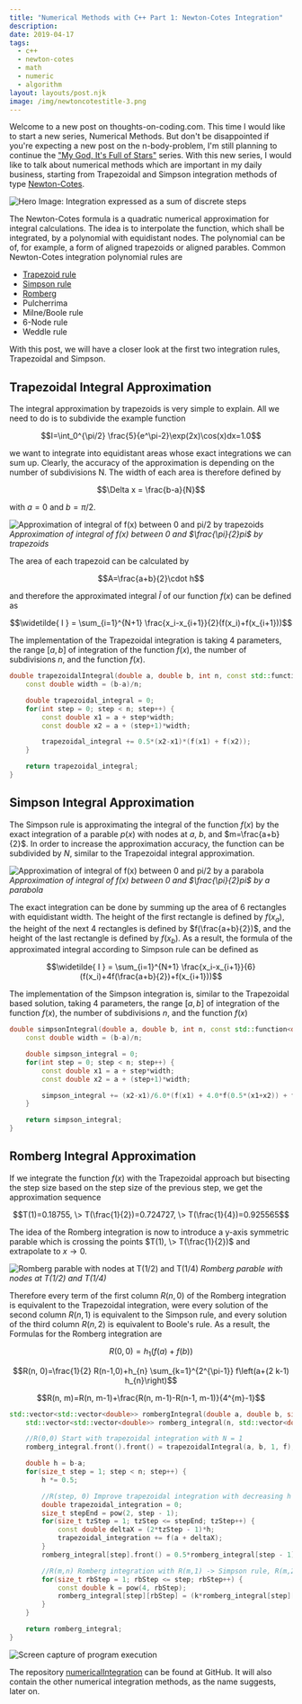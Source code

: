 ```yaml
---
title: "Numerical Methods with C++ Part 1: Newton-Cotes Integration"
description: 
date: 2019-04-17
tags:
  - c++
  - newton-cotes
  - math
  - numeric
  - algorithm
layout: layouts/post.njk
image: /img/newtoncotestitle-3.png
---
```


Welcome to a new post on thoughts-on-coding.com. This time I would like to start a new series, Numerical Methods. But don't be disappointed if you're expecting a new post on the n-body-problem, I'm still planning to continue the ["My God, It's Full of Stars"][1] series. With this new series, I would like to talk about numerical methods which are important in my daily business, starting from Trapezoidal and Simpson integration methods of type [Newton-Cotes][2].

![Hero Image: Integration expressed as a sum of discrete steps](/img/newtoncotestitle-3.png)

The Newton-Cotes formula is a quadratic numerical approximation for integral calculations. The idea is to interpolate the function, which shall be integrated, by a polynomial with equidistant nodes. The polynomial can be of, for example, a form of aligned trapezoids or aligned parables. Common Newton-Cotes integration polynomial rules are

- [Trapezoid rule][3]
- [Simpson rule][4]
- [Romberg][5]
- Pulcherrima
- Milne/Boole rule
- 6-Node rule
- Weddle rule

With this post, we will have a closer look at the first two integration rules, Trapezoidal and Simpson.

## Trapezoidal Integral Approximation

The integral approximation by trapezoids is very simple to explain. All we need to do is to subdivide the example function

$$I=\int_0^{\pi/2} \frac{5}{e^\pi-2}\exp(2x)\cos(x)dx=1.0$$

we want to integrate into equidistant areas whose exact integrations we can sum up. Clearly, the accuracy of the approximation is depending on the number of subdivisions N. The width of each area is therefore defined by

$$\Delta x = \frac{b-a}{N}$$

with $a=0$ and $b=\pi/2$.

![Approximation of integral of f(x) between 0 and pi/2 by trapezoids](/img/trapezoid-1.png)
*Approximation of integral of $f(x)$ between 0 and $\frac{\pi}{2}pi$ by trapezoids*

The area of each trapezoid can be calculated by

$$A=\frac{a+b}{2}\cdot h$$

and therefore the approximated integral $\widetilde{ I }$ of our function $f(x)$ can be defined as

$$\widetilde{ I } = \sum_{i=1}^{N+1} \frac{x_i-x_{i+1}}{2}(f(x_i)+f(x_{i+1}))$$

The implementation of the Trapezoidal integration is taking 4 parameters, the range $[a,b]$ of integration of the function $f(x)$, the number of subdivisions $n$, and the function $f(x)$.

```cpp
double trapezoidalIntegral(double a, double b, int n, const std::function<double (double)> &f) {
    const double width = (b-a)/n;

    double trapezoidal_integral = 0;
    for(int step = 0; step < n; step++) {
        const double x1 = a + step*width;
        const double x2 = a + (step+1)*width;

        trapezoidal_integral += 0.5*(x2-x1)*(f(x1) + f(x2));
    }

    return trapezoidal_integral;
}
```

## Simpson Integral Approximation

The Simpson rule is approximating the integral of the function $f(x)$ by the exact integration of a parable $p(x)$ with nodes at $a$, $b$, and $m=\frac{a+b}{2}$. In order to increase the approximation accuracy, the function can be subdivided by $N$, similar to the Trapezoidal integral approximation.

![Approximation of integral of f(x) between 0 and pi/2 by a parabola](/img/simpson.png)
*Approximation of integral of $f(x)$ between 0 and $\frac{\pi}{2}pi$ by a parabola*

The exact integration can be done by summing up the area of 6 rectangles with equidistant width. The height of the first rectangle is defined by $f(x_a)$, the height of the next 4 rectangles is defined by $f(\frac{a+b}{2})$, and the height of the last rectangle is defined by $f(x_b)$. As a result, the formula of the approximated integral according to Simpson rule can be defined as

$$\widetilde{ I } = \sum_{i=1}^{N+1} \frac{x_i-x_{i+1}}{6}(f(x_i)+4f(\frac{a+b}{2})+f(x_{i+1}))$$

The implementation of the Simpson integration is, similar to the Trapezoidal based solution, taking 4 parameters, the range $[a,b]$ of integration of the function $f(x)$, the number of subdivisions $n$, and the function $f(x)$

```cpp
double simpsonIntegral(double a, double b, int n, const std::function<double (double)> &f) {
    const double width = (b-a)/n;

    double simpson_integral = 0;
    for(int step = 0; step < n; step++) {
        const double x1 = a + step*width;
        const double x2 = a + (step+1)*width;

        simpson_integral += (x2-x1)/6.0*(f(x1) + 4.0*f(0.5*(x1+x2)) + f(x2));
    }

    return simpson_integral;
}
```
## Romberg Integral Approximation

If we integrate the function $f(x)$ with the Trapezoidal approach but bisecting the step size based on the step size of the previous step, we get the approximation sequence

$$T(1)=0.18755, \> T(\frac{1}{2})=0.724727, \> T(\frac{1}{4})=0.925565$$

The idea of the Romberg integration is now to introduce a y-axis symmetric parable which is crossing the points $T(1), \> T(\frac{1}{2})$ and extrapolate to $x \rightarrow 0$.

![Romberg parable with nodes at T(1/2) and T(1/4)](/img/romberg-1.png)
*Romberg parable with nodes at T(1/2) and T(1/4)*

Therefore every term of the first column $R(n,0)$ of the Romberg integration is equivalent to the Trapezoidal integration, were every solution of the second column $R(n,1)$ is equivalent to the Simpson rule, and every solution of the third column $R(n,2)$ is equivalent to Boole's rule. As a result, the Formulas for the Romberg integration are

$$R(0,0)=h_{1}(f(a)+f(b))$$

$$R(n, 0)=\frac{1}{2} R(n-1,0)+h_{n} \sum_{k=1}^{2^{\pi-1}} f\left(a+(2 k-1) h_{n}\right)$$

$$R(n, m)=R(n, m-1)+\frac{R(n, m-1)-R(n-1, m-1)}{4^{m}-1}$$

```cpp
std::vector<std::vector<double>> rombergIntegral(double a, double b, size_t n, const std::function<double (double)> &f) {
    std::vector<std::vector<double>> romberg_integral(n, std::vector<double>(n));

    //R(0,0) Start with trapezoidal integration with N = 1
    romberg_integral.front().front() = trapezoidalIntegral(a, b, 1, f);

    double h = b-a;
    for(size_t step = 1; step < n; step++) {
        h *= 0.5;

        //R(step, 0) Improve trapezoidal integration with decreasing h
        double trapezoidal_integration = 0;
        size_t stepEnd = pow(2, step - 1);
        for(size_t tzStep = 1; tzStep <= stepEnd; tzStep++) {
            const double deltaX = (2*tzStep - 1)*h;
            trapezoidal_integration += f(a + deltaX);
        }
        romberg_integral[step].front() = 0.5*romberg_integral[step - 1].front() + trapezoidal_integration*h;

        //R(m,n) Romberg integration with R(m,1) -> Simpson rule, R(m,2) -> Boole's rule
        for(size_t rbStep = 1; rbStep <= step; rbStep++) {
            const double k = pow(4, rbStep);
            romberg_integral[step][rbStep] = (k*romberg_integral[step][rbStep-1] - romberg_integral[step-1][rbStep-1])/(k-1);
        }
    }

    return romberg_integral;
}
```

![Screen capture of program execution](/img/newtoncotes-1.gif)

The repository [numericalIntegration][6] can be found at GitHub. It will also contain the other numerical integration methods, as the name suggests, later on.

[1]: https://thoughts-on-coding.com/2019/03/07/implementing-the-implicit-euler-method-with-stl/
[2]: https://en.wikipedia.org/wiki/Newton%E2%80%93Cotes_formulas
[3]: https://en.wikipedia.org/wiki/Trapezoidal_rule
[4]: https://en.wikipedia.org/wiki/Simpson%27s_rule
[5]: https://en.wikipedia.org/wiki/Romberg%27s_method
[6]: https://github.com/Ben1980/numericalIntegration